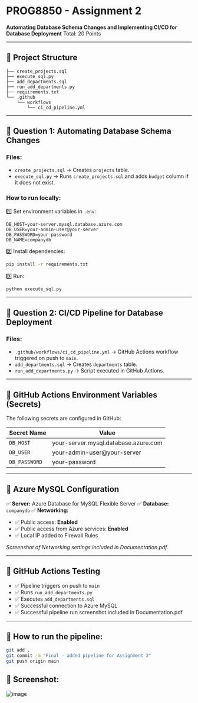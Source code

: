 # PROG8850 - Assignment 2

**Automating Database Schema Changes and Implementing CI/CD for Database Deployment**
Total: 20 Points

---

## 🔹 Project Structure

```
├── create_projects.sql
├── execute_sql.py
├── add_departments.sql
├── run_add_departments.py
├── requirements.txt
└── .github
    └── workflows
        └── ci_cd_pipeline.yml
```

---

## 🔹 Question 1: Automating Database Schema Changes

### Files:

- `create_projects.sql` → Creates `projects` table.
- `execute_sql.py` → Runs `create_projects.sql` and adds `budget` column if it does not exist.

### How to run locally:

1️⃣ Set environment variables in `.env`:

```env
DB_HOST=your-server.mysql.database.azure.com
DB_USER=your-admin-user@your-server
DB_PASSWORD=your-password
DB_NAME=companydb
```

2️⃣ Install dependencies:

```bash
pip install -r requirements.txt
```

3️⃣ Run:

```bash
python execute_sql.py
```

---

## 🔹 Question 2: CI/CD Pipeline for Database Deployment

### Files:

- `.github/workflows/ci_cd_pipeline.yml` → GitHub Actions workflow triggered on push to `main`.
- `add_departments.sql` → Creates `departments` table.
- `run_add_departments.py` → Script executed in GitHub Actions.

---

## 🔹 GitHub Actions Environment Variables (Secrets)

The following secrets are configured in GitHub:

| Secret Name   | Value                                |
| ------------- | ------------------------------------ |
| `DB_HOST`     | your-server.mysql.database.azure.com |
| `DB_USER`     | your-admin-user@your-server          |
| `DB_PASSWORD` | your-password                        |

---

## 🔹 Azure MySQL Configuration

✅ **Server:** Azure Database for MySQL Flexible Server
✅ **Database:** `companydb`
✅ **Networking:**

- ✅ Public access: **Enabled**
- ✅ Public access from Azure services: **Enabled**
- ✅ Local IP added to Firewall Rules

_Screenshot of Networking settings included in Documentation.pdf._

---

## 🔹 GitHub Actions Testing

- ✅ Pipeline triggers on push to `main`
- ✅ Runs `run_add_departments.py`
- ✅ Executes `add_departments.sql`
- ✅ Successful connection to Azure MySQL
- ✅ Successful pipeline run screenshot included in Documentation.pdf

---

## 🔹 How to run the pipeline:

```bash
git add .
git commit -m "Final - added pipeline for Assignment 2"
git push origin main
```
## 🔹 Screenshot:
![image](https://github.com/user-attachments/assets/a320ced3-bba8-422f-96af-189237c05dc1)

